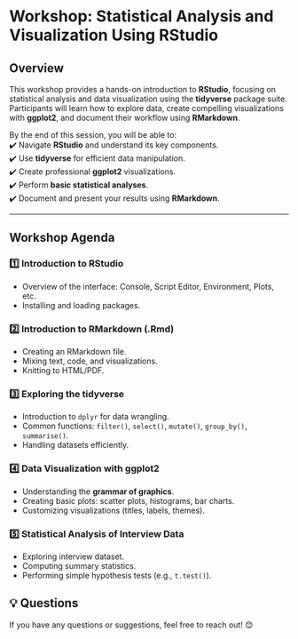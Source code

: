 # **Workshop: Statistical Analysis and Visualization Using RStudio**  

## **Overview**  
This workshop provides a hands-on introduction to **RStudio**, focusing on statistical analysis and data visualization using the **tidyverse** package suite. Participants will learn how to explore data, create compelling visualizations with **ggplot2**, and document their workflow using **RMarkdown**.  

By the end of this session, you will be able to:  
✔️ Navigate **RStudio** and understand its key components.  
✔️ Use **tidyverse** for efficient data manipulation.  
✔️ Create professional **ggplot2** visualizations.  
✔️ Perform **basic statistical analyses**.  
✔️ Document and present your results using **RMarkdown**.  

---

## **Workshop Agenda**  
### **1️⃣ Introduction to RStudio**  
- Overview of the interface: Console, Script Editor, Environment, Plots, etc.   
- Installing and loading packages.  

### **2️⃣ Introduction to RMarkdown (.Rmd)**  
- Creating an RMarkdown file.  
- Mixing text, code, and visualizations.  
- Knitting to HTML/PDF. 

### **3️⃣ Exploring the tidyverse**  
- Introduction to `dplyr` for data wrangling.  
- Common functions: `filter()`, `select()`, `mutate()`, `group_by()`, `summarise()`.  
- Handling datasets efficiently.   

### **4️⃣ Data Visualization with ggplot2**  
- Understanding the **grammar of graphics**.  
- Creating basic plots: scatter plots, histograms, bar charts.  
- Customizing visualizations (titles, labels, themes).  

### **5️⃣ Statistical Analysis of Interview Data**  
- Exploring interview dataset.  
- Computing summary statistics.  
- Performing simple hypothesis tests (e.g., `t.test()`). 

## **💡 Questions**  
If you have any questions or suggestions, feel free to reach out! 😊 
